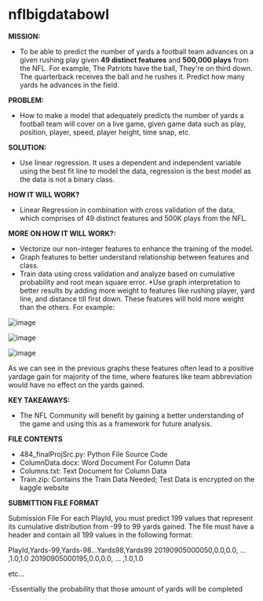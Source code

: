 # nflbigdatabowl
**MISSION:** 
* To be able to predict the number of yards a football team advances on a given rushing play given **49 distinct features** and **500,000 plays** from the NFL. For example, The Patriots have the ball, They're on third down. The quarterback receives the ball and he rushes it. Predict how many yards he advances in the field.

**PROBLEM:** 
* How to make a model that adequately predicts the number of yards a football team will cover on a live game, given game data such as play, position, player, speed, player height, time snap, etc.

**SOLUTION:** 
* Use linear regression. It uses a dependent and independent variable using the best fit line to model the data, regression is the best model as the data is not a binary class. 

**HOW IT WILL WORK?** 
* Linear Regression in combination with cross validation of the data, which comprises of 49 distinct features and 500K plays from the NFL.

**MORE ON HOW IT WILL WORK?:**
* Vectorize our non-integer features to enhance the training of the model.
* Graph features to better understand relationship between features and class. 
* Train data using cross validation and analyze based on cumulative probability and root mean square error. 
*Use graph interpretation to better results by adding more weight to features like rushing player, yard line, and distance till first down.  These features will hold more weight than the others. 
For example:


![image](https://user-images.githubusercontent.com/49461063/111890303-a336c800-89be-11eb-83b2-f113231ab702.png)















![image](https://user-images.githubusercontent.com/49461063/111890311-b2b61100-89be-11eb-84c9-63ab51933260.png) 

















![image](https://user-images.githubusercontent.com/49461063/111890320-c497b400-89be-11eb-98ec-affa6af1aded.png) 


As we can see in the previous graphs these features often lead to a positive yardage gain for majority of the time, where features like team abbreviation would have no effect on the yards gained.

**KEY TAKEAWAYS:**
* The NFL Community will benefit by gaining a better understanding of the game and using this as a framework for future analysis. 

**FILE CONTENTS** 
* 484_finalProjSrc.py: Python File Source Code
* ColumnData.docx: Word Document For Column Data
* Columns.txt: Text Document for Column Data
* Train.zip: Contains the Train Data Needed; Test Data is encrypted on the kaggle website

**SUBMITTION FILE FORMAT**

Submission File For each PlayId, you must predict 199 values that represent its cumulative distribution from -99 to 99 yards gained. The file must have a header and contain all 199 values in the following format:

PlayId,Yards-99,Yards-98...Yards98,Yards99
20190905000050,0.0,0.0, ... ,1.0,1.0
20190905000195,0.0,0.0, ... ,1.0,1.0

etc...

-Essentially the probability that those amount of yards will be completed








